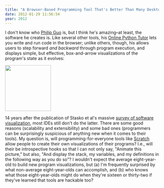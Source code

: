 ```yaml
---
title: "A Browser-Based Programming Tool That's Better Than Many Desktop Tools"
date: 2012-01-29 11:56:54
year: 2012
---
```

I don't know who <a href="http://www.stanford.edu/~pgbovine/">Philip Guo</a> is, but I think he's amazing–at least, the software he creates is. Like several other tools, his <a href="http://people.csail.mit.edu/pgbovine/python/">Online Python Tutor</a> lets you write and run code in the browser; unlike others, though, his allows users to step forward <em>and backward</em> through program execution, and displays simple, but effective, box-and-arrow visualizations of the program's state as it evolves:

<img src="{{'/files/2012/01/guo-web-python-150x150.png' | relative_url}}" width="150" height="150" class="centered">

14 years after the publication of Stasko et al's massive <a href="http://www.amazon.com/Software-Visualization-John-T-Stasko/dp/0262193957">survey of software visualization</a>, most IDEs still don't do the latter. There are some good reasons (scalability and extensibility) and some bad ones (programmers can be surprisingly suspicious of anything new when it comes to their tools). My question is, will programming-for-everyone tools like <a href="http://scratch.mit.edu/">Scratch </a>allow people to create their own visualizations of their programs? I.e., will their be introspective hooks so that I can not only say, "Animate this picture," but also, "And display the stack, my variables, and my definitions in the following way as you do so"? I wouldn't expect the average eight-year-old to build new program visualizations, but (a) I'm frequently surprised by what non-average eight-year-olds can accomplish, and (b) who knows what those eight-year-olds might do when they're sixteen or thirty-two if they've learned that tools are hackable too?
